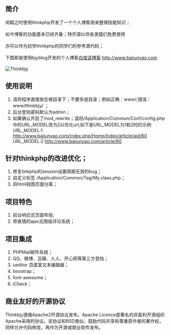 ## 简介
闲暇之时使用thinkphp开发了一个个人博客用来整理技能知识；<br /><br />
如今博客的功能基本已经齐备；特开源以供各类猿们免费使用<br /><br />
亦可以作为初学thinkphp的同学们的参考源代码；<br /><br />
下图即是使用bjyblog开发的个人博客[白俊遥博客](http://statics.baijunyao.com/images/other/thinkbjy.jpg) http://www.baijunyao.com <br /><br />
![Thinkbjy](http://statics.baijunyao.com/images/other/thinkbjy.jpg)
## 使用说明
1. 请将程序直接放在根目录下；不要多层目录；例如正确：www/;错误：www/thinkbjy/ ；
2. 后台登陆密码默认为admin；
3. 如果确认开启了mod_rewrite；请将/Application/Common/Conf/config.php中的URL_MODEL改为2以优化url;如下是URL_MODEL为1和2时的示例<br>
URL_MODEL:1  http://www.baijunyao.com/index.php/Home/Index/article/aid/60 <br>
URL_MODEL:2  http://www.baijunyao.com/article/60<br>

## 针对thinkphp的改进优化；
1. 修复tinkphp的session设置周期无效的bug；
2. 自定义标签 /Application/Common/Tag/My.class.php；
3. 将html视图页面分离；

## 项目特色
1. 前台响应式页面布局;
2. 带表情的ajax无限级评论系统；

## 项目集成
1. PHPMail邮件系统；
2. QQ、微博、豆瓣、人人、开心网等第三方登陆；
3. ueditor 百度富文本编辑器；
4. boostrap；
5. font-awesome；
6. iCheck；

## 商业友好的开源协议
Thinkbjy遵循Apache2开源协议发布。Apache Licence是著名的非盈利开源组织Apache采用的协议。该协议和BSD类似，鼓励代码共享和尊重原作者的著作权，同样允许代码修改，再作为开源或商业软件发布。



